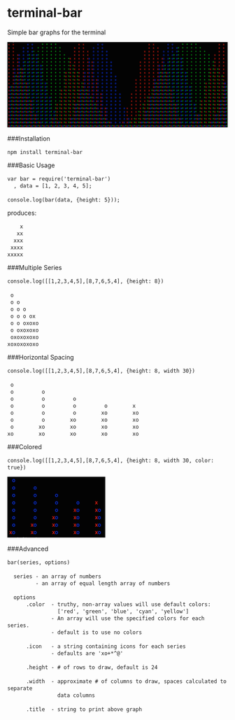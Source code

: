 # terminal-bar
Simple bar graphs for the terminal

![trig waves](images/trig_waves.png)

###Installation
```
npm install terminal-bar
```

###Basic Usage
```
var bar = require('terminal-bar')
  , data = [1, 2, 3, 4, 5];
  
console.log(bar(data, {height: 5}));
```
produces:

```
    x
   xx
  xxx
 xxxx
xxxxx
```

###Multiple Series
```
console.log([[1,2,3,4,5],[8,7,6,5,4], {height: 8})

 o
 o o
 o o o
 o o o ox
 o o oxoxo
 o oxoxoxo
 oxoxoxoxo
xoxoxoxoxo
```
###Horizontal Spacing
```
console.log([[1,2,3,4,5],[8,7,6,5,4], {height: 8, width 30})

 o
 o         o
 o         o         o
 o         o         o         o        x
 o         o         o        xo        xo
 o         o        xo        xo        xo
 o        xo        xo        xo        xo
xo        xo        xo        xo        xo
```

###Colored
```
console.log([[1,2,3,4,5],[8,7,6,5,4], {height: 8, width 30, color: true})
```
![basic colors](images/basic_colors.png)

###Advanced
```
bar(series, options)

  series - an array of numbers
         - an array of equal length array of numbers
         
  options
      .color  - truthy, non-array values will use default colors:
      			['red', 'green', 'blue', 'cyan', 'yellow']
              - An array will use the specified colors for each series.
              - default is to use no colors
             
      .icon   - a string containing icons for each series
              - defaults are 'xo+*^@'
             
      .height - # of rows to draw, default is 24
      
      .width  - approximate # of columns to draw, spaces calculated to separate
                data columns
      
      .title  - string to print above graph
```
